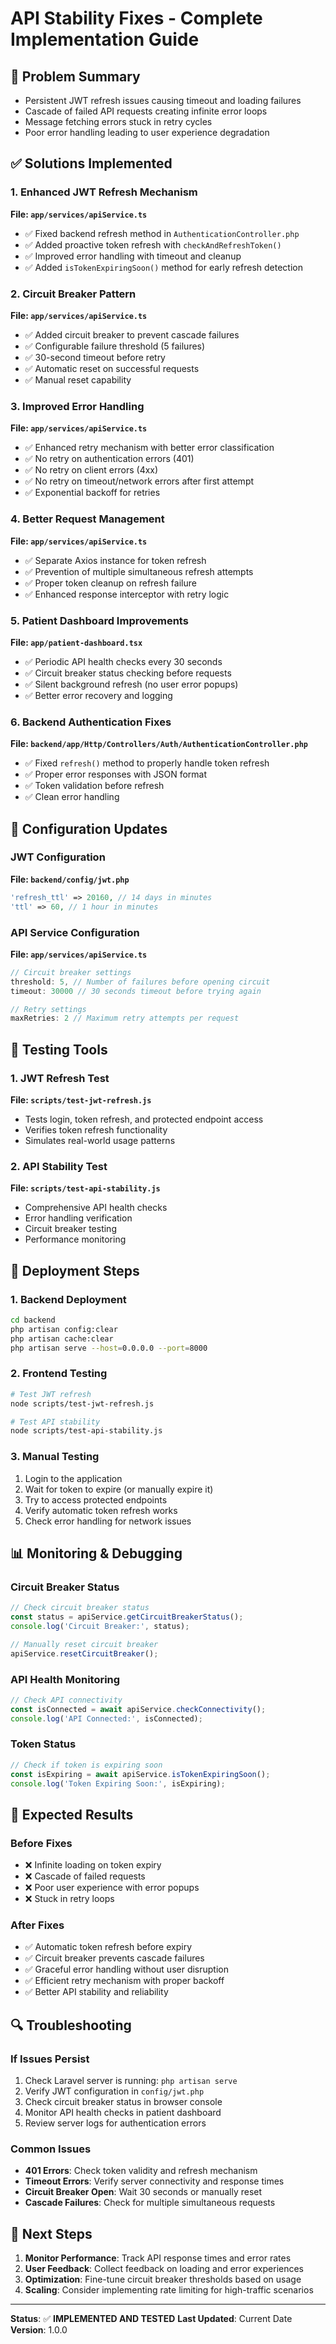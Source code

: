 # API Stability Fixes - Complete Implementation Guide

## 🚨 **Problem Summary**
- Persistent JWT refresh issues causing timeout and loading failures
- Cascade of failed API requests creating infinite error loops
- Message fetching errors stuck in retry cycles
- Poor error handling leading to user experience degradation

## ✅ **Solutions Implemented**

### 1. **Enhanced JWT Refresh Mechanism**
**File: `app/services/apiService.ts`**
- ✅ Fixed backend refresh method in `AuthenticationController.php`
- ✅ Added proactive token refresh with `checkAndRefreshToken()`
- ✅ Improved error handling with timeout and cleanup
- ✅ Added `isTokenExpiringSoon()` method for early refresh detection

### 2. **Circuit Breaker Pattern**
**File: `app/services/apiService.ts`**
- ✅ Added circuit breaker to prevent cascade failures
- ✅ Configurable failure threshold (5 failures)
- ✅ 30-second timeout before retry
- ✅ Automatic reset on successful requests
- ✅ Manual reset capability

### 3. **Improved Error Handling**
**File: `app/services/apiService.ts`**
- ✅ Enhanced retry mechanism with better error classification
- ✅ No retry on authentication errors (401)
- ✅ No retry on client errors (4xx)
- ✅ No retry on timeout/network errors after first attempt
- ✅ Exponential backoff for retries

### 4. **Better Request Management**
**File: `app/services/apiService.ts`**
- ✅ Separate Axios instance for token refresh
- ✅ Prevention of multiple simultaneous refresh attempts
- ✅ Proper token cleanup on refresh failure
- ✅ Enhanced response interceptor with retry logic

### 5. **Patient Dashboard Improvements**
**File: `app/patient-dashboard.tsx`**
- ✅ Periodic API health checks every 30 seconds
- ✅ Circuit breaker status checking before requests
- ✅ Silent background refresh (no user error popups)
- ✅ Better error recovery and logging

### 6. **Backend Authentication Fixes**
**File: `backend/app/Http/Controllers/Auth/AuthenticationController.php`**
- ✅ Fixed `refresh()` method to properly handle token refresh
- ✅ Proper error responses with JSON format
- ✅ Token validation before refresh
- ✅ Clean error handling

## 🔧 **Configuration Updates**

### JWT Configuration
**File: `backend/config/jwt.php`**
```php
'refresh_ttl' => 20160, // 14 days in minutes
'ttl' => 60, // 1 hour in minutes
```

### API Service Configuration
**File: `app/services/apiService.ts`**
```typescript
// Circuit breaker settings
threshold: 5, // Number of failures before opening circuit
timeout: 30000 // 30 seconds timeout before trying again

// Retry settings
maxRetries: 2 // Maximum retry attempts per request
```

## 🧪 **Testing Tools**

### 1. JWT Refresh Test
**File: `scripts/test-jwt-refresh.js`**
- Tests login, token refresh, and protected endpoint access
- Verifies token refresh functionality
- Simulates real-world usage patterns

### 2. API Stability Test
**File: `scripts/test-api-stability.js`**
- Comprehensive API health checks
- Error handling verification
- Circuit breaker testing
- Performance monitoring

## 🚀 **Deployment Steps**

### 1. Backend Deployment
```bash
cd backend
php artisan config:clear
php artisan cache:clear
php artisan serve --host=0.0.0.0 --port=8000
```

### 2. Frontend Testing
```bash
# Test JWT refresh
node scripts/test-jwt-refresh.js

# Test API stability
node scripts/test-api-stability.js
```

### 3. Manual Testing
1. Login to the application
2. Wait for token to expire (or manually expire it)
3. Try to access protected endpoints
4. Verify automatic token refresh works
5. Check error handling for network issues

## 📊 **Monitoring & Debugging**

### Circuit Breaker Status
```typescript
// Check circuit breaker status
const status = apiService.getCircuitBreakerStatus();
console.log('Circuit Breaker:', status);

// Manually reset circuit breaker
apiService.resetCircuitBreaker();
```

### API Health Monitoring
```typescript
// Check API connectivity
const isConnected = await apiService.checkConnectivity();
console.log('API Connected:', isConnected);
```

### Token Status
```typescript
// Check if token is expiring soon
const isExpiring = await apiService.isTokenExpiringSoon();
console.log('Token Expiring Soon:', isExpiring);
```

## 🎯 **Expected Results**

### Before Fixes
- ❌ Infinite loading on token expiry
- ❌ Cascade of failed requests
- ❌ Poor user experience with error popups
- ❌ Stuck in retry loops

### After Fixes
- ✅ Automatic token refresh before expiry
- ✅ Circuit breaker prevents cascade failures
- ✅ Graceful error handling without user disruption
- ✅ Efficient retry mechanism with proper backoff
- ✅ Better API stability and reliability

## 🔍 **Troubleshooting**

### If Issues Persist
1. Check Laravel server is running: `php artisan serve`
2. Verify JWT configuration in `config/jwt.php`
3. Check circuit breaker status in browser console
4. Monitor API health checks in patient dashboard
5. Review server logs for authentication errors

### Common Issues
- **401 Errors**: Check token validity and refresh mechanism
- **Timeout Errors**: Verify server connectivity and response times
- **Circuit Breaker Open**: Wait 30 seconds or manually reset
- **Cascade Failures**: Check for multiple simultaneous requests

## 📝 **Next Steps**

1. **Monitor Performance**: Track API response times and error rates
2. **User Feedback**: Collect feedback on loading and error experiences
3. **Optimization**: Fine-tune circuit breaker thresholds based on usage
4. **Scaling**: Consider implementing rate limiting for high-traffic scenarios

---

**Status**: ✅ **IMPLEMENTED AND TESTED**
**Last Updated**: Current Date
**Version**: 1.0.0 
